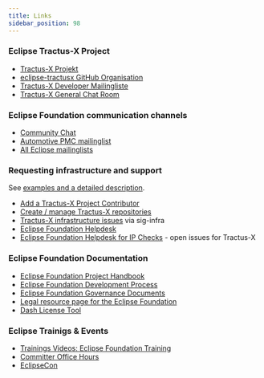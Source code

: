 ```yaml
---
title: Links
sidebar_position: 98
---
```


### Eclipse Tractus-X Project

- [Tractus-X Projekt](https://projects.eclipse.org/projects/automotive.tractusx)
- [eclipse-tractusx GitHub Organisation](https://github.com/eclipse-tractusx)
- [Tractus-X Developer Mailingliste](https://accounts.eclipse.org/mailing-list/tractusx-dev)
- [Tractus-X General Chat Room](https://chat.eclipse.org/#/room/#tools.tractus-x:matrix.eclipse.org)

### Eclipse Foundation communication channels

- [Community Chat](https://chat.eclipse.org/#/home)
- [Automotive PMC mailinglist](https://accounts.eclipse.org/mailing-list/automotive-pmc)
- [All Eclipse mailinglists](https://accounts.eclipse.org/mailing-list)

### Requesting infrastructure and support

See [examples and a detailed description](/docs/oss/issues).

- [Add a Tractus-X Project Contributor](/docs/oss/getting-started#extended-contributor-permissions)
- [Create / manage Tractus-X repositories](/docs/oss/issues#create-manage-a-repository-in-eclipse-tractusx)
- [Tractus-X infrastructure issues](https://github.com/eclipse-tractusx/sig-infra/issues) via sig-infra
- [Eclipse Foundation Helpdesk](https://gitlab.eclipse.org/eclipsefdn/helpdesk/-/issues/?sort=created_date&state=opened)
- [Eclipse Foundation Helpdesk for IP Checks](https://gitlab.eclipse.org/eclipsefdn/emo-team/iplab/-/issues/?search=automotive.tractusx&sort=created_date&state=opened&first_page_size=20) - open issues for Tractus-X

### Eclipse Foundation Documentation

- [Eclipse Foundation Project Handbook](https://www.eclipse.org/projects/handbook/)
- [Eclipse Foundation Development Process](https://www.eclipse.org/projects/dev_process/)
- [Eclipse Foundation Governance Documents](https://www.eclipse.org/org/documents/)
- [Legal resource page for the Eclipse Foundation](https://www.eclipse.org/legal/)
- [Dash License Tool](https://github.com/eclipse/dash-licenses)

### Eclipse Trainigs & Events

- [Trainings Videos: Eclipse Foundation Training](https://www.eclipse.org/projects/training/)
- [Committer Office Hours](https://www.eclipse.org/projects/calendar/#office-hours)
- [EclipseCon](https://www.eclipsecon.org/)

